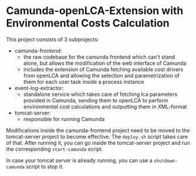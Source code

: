 # Camunda-openLCA-Extension with Environmental Costs Calculation

This project consists of 3 subprojects:

-   camunda-frontend:
    -   the raw codebase for the camunda frontend which can't stand alone, but allows the modification of the web interface of Camunda
    -   includes the extension of Camunda fetching available cost drivers from openLCA and allowing the selection and parametrization of them for each user task inside a process instance
-   event-log-extractor:
    -   standalone service which takes care of fetching lca parameters provided in Camunda, sending them to openLCA to perform environmental cost calculations and outputting them in XML-format
-   tomcat-server:
    -   responsible for running Camunda

Modifications inside the camunda-frontend project need to be moved to the tomcat-server project to become effective. The `deploy.sh` script takes care of that. After running it, you can go inside the tomcat-server project and run the corresponding `start-camunda` script.

In case your tomcat server is already running, you can use a `shutdown-camunda` script to stop it.
